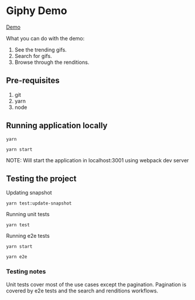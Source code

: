 # Giphy Demo

[Demo](http://giphy.demos.giricgoyal.com/index.html)

What you can do with the demo:
1. See the trending gifs.
2. Search for gifs.
3. Browse through the renditions.


## Pre-requisites
1. git
2. yarn
3. node

## Running application locally

```shell
yarn
```

```shell
yarn start
```
NOTE: Will start the application in localhost:3001 using webpack dev server

## Testing the project

Updating snapshot
```shell
yarn test:update-snapshot
```

Running unit tests
```shell
yarn test
```

Running e2e tests
```shell
yarn start
```

```shell
yarn e2e
```


### Testing notes
Unit tests cover most of the use cases except the pagination.
Pagination is covered by e2e tests and the search and renditions workflows.

